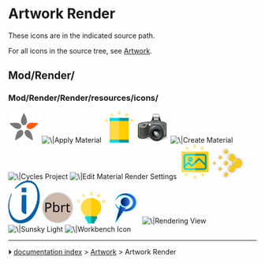 # Artwork Render
These icons are in the indicated source path.

For all icons in the source tree, see [Artwork](Artwork.md).

## Mod/Render/

### Mod/Render/Render/resources/icons/

 <img alt="\|Appleseed Project" src=images/Render_Appleseed.svg  style="width:64px;"> <img alt="\|Apply Material" src=images/Render_ApplyMaterial.svg‎‎  style="width:64px;"> <img alt="\|AreaLight" src=images/Render_AreaLight.svg  style="width:64px;"> <img alt="\|Camera" src=images/Camera-photo.svg  style="width:64px;"> <img alt="\|Create Material" src=images/Arch_SetMaterial.svg‎‎‎‎  style="width:64px;"> <img alt="\|Cycles Project" src=images/Blender.svg  style="width:64px;"> <img alt="\|Edit Material Render Settings" src=images/Render_EditMaterialRenderSettings.svg‎‎‎‎  style="width:64px;"> <img alt="\|Image Light" src=images/Render_ImageLight.svg  style="width:64px;"> <img alt="\|Luxcore Project" src=images/Render_Luxcore.svg  style="width:64px;"> <img alt="\|Ospray Project" src=images/Render_Ospray.svg  style="width:64px;"> <img alt="\|Pbrt Project" src=images/Render_Pbrt.svg  style="width:64px;"> <img alt="\|Point Light" src=images/Render_PointLight.svg  style="width:64px;"> <img alt="\|Povray Project" src=images/Render_Povray.svg  style="width:64px;"> <img alt="\|Rendering View" src=images/Render_RenderingView.svg‎‎  style="width:64px;"> <img alt="\|Sunsky Light" src=images/Render_SunskyLight.svg‎‎  style="width:64px;"> <img alt="\|Workbench Icon" src=images/Render_workbench_icon.svg‎‎  style="width:64px;">



---
⏵ [documentation index](../README.md) > [Artwork](Category_Artwork.md) > Artwork Render

